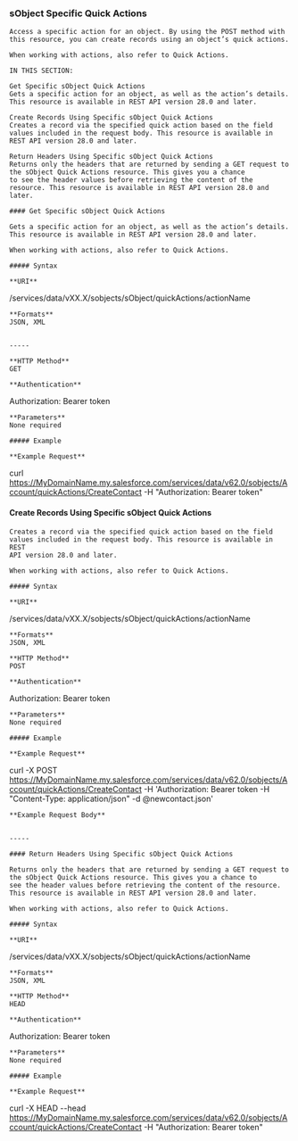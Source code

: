 ### sObject Specific Quick Actions

```
Access a specific action for an object. By using the POST method with this resource, you can create records using an object’s quick actions.

When working with actions, also refer to Quick Actions.

IN THIS SECTION:

Get Specific sObject Quick Actions
Gets a specific action for an object, as well as the action’s details. This resource is available in REST API version 28.0 and later.

Create Records Using Specific sObject Quick Actions
Creates a record via the specified quick action based on the field values included in the request body. This resource is available in
REST API version 28.0 and later.

Return Headers Using Specific sObject Quick Actions
Returns only the headers that are returned by sending a GET request to the sObject Quick Actions resource. This gives you a chance
to see the header values before retrieving the content of the resource. This resource is available in REST API version 28.0 and later.

#### Get Specific sObject Quick Actions

Gets a specific action for an object, as well as the action’s details. This resource is available in REST API version 28.0 and later.

When working with actions, also refer to Quick Actions.

##### Syntax

**URI**
```
  /services/data/vXX.X/sobjects/sObject/quickActions/actionName

```
**Formats**
JSON, XML


-----

**HTTP Method**
GET

**Authentication**
```
  Authorization: Bearer token

```
**Parameters**
None required

##### Example

**Example Request**
```
  curl
  https://MyDomainName.my.salesforce.com/services/data/v62.0/sobjects/Account/quickActions/CreateContact
   -H "Authorization: Bearer token"

#### Create Records Using Specific sObject Quick Actions

```
Creates a record via the specified quick action based on the field values included in the request body. This resource is available in REST
API version 28.0 and later.

When working with actions, also refer to Quick Actions.

##### Syntax

**URI**
```
  /services/data/vXX.X/sobjects/sObject/quickActions/actionName

```
**Formats**
JSON, XML

**HTTP Method**
POST

**Authentication**
```
  Authorization: Bearer token

```
**Parameters**
None required

##### Example

**Example Request**
```
  curl -X POST
  https://MyDomainName.my.salesforce.com/services/data/v62.0/sobjects/Account/quickActions/CreateContact
  -H 'Authorization: Bearer token -H "Content-Type: application/json" -d @newcontact.json'

```
**Example Request Body**


-----

#### Return Headers Using Specific sObject Quick Actions

Returns only the headers that are returned by sending a GET request to the sObject Quick Actions resource. This gives you a chance to
see the header values before retrieving the content of the resource. This resource is available in REST API version 28.0 and later.

When working with actions, also refer to Quick Actions.

##### Syntax

**URI**
```
  /services/data/vXX.X/sobjects/sObject/quickActions/actionName

```
**Formats**
JSON, XML

**HTTP Method**
HEAD

**Authentication**
```
  Authorization: Bearer token

```
**Parameters**
None required

##### Example

**Example Request**
```
  curl -X HEAD --head
  https://MyDomainName.my.salesforce.com/services/data/v62.0/sobjects/Account/quickActions/CreateContact
   -H "Authorization: Bearer token"
